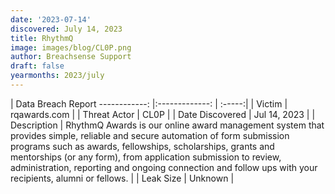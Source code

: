 ```yaml
---
date: '2023-07-14'
discovered: July 14, 2023
title: RhythmQ
image: images/blog/CL0P.png
author: Breachsense Support
draft: false
yearmonths: 2023/july
---
```



| Data Breach Report
------------:     |:-------------:    | :-----:|
| Victim      | rqawards.com      | 
| Threat Actor      | CL0P      | 
| Date Discovered      | Jul 14, 2023      | 
| Description      | RhythmQ Awards is our online award management system that provides simple, reliable and secure automation of form submission programs such as awards, fellowships, scholarships, grants and mentorships (or any form), from application submission to review, administration, reporting and ongoing connection and follow ups with your recipients, alumni or fellows.      | 
| Leak Size      | Unknown      | 

